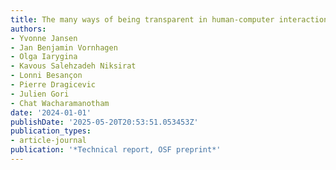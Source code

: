 ```yaml
---
title: The many ways of being transparent in human-computer interaction research
authors:
- Yvonne Jansen
- Jan Benjamin Vornhagen
- Olga Iarygina
- Kavous Salehzadeh Niksirat
- Lonni Besançon
- Pierre Dragicevic
- Julien Gori
- Chat Wacharamanotham
date: '2024-01-01'
publishDate: '2025-05-20T20:53:51.053453Z'
publication_types:
- article-journal
publication: '*Technical report, OSF preprint*'
---
```

